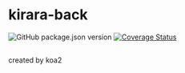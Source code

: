 # kirara-back
![GitHub package.json version](https://img.shields.io/github/package-json/v/shima-lee/kirara-back)
[![Coverage Status](https://coveralls.io/repos/github/shima-lee/kirara-back/badge.svg?branch=master)](https://coveralls.io/github/shima-lee/kirara-back?branch=master)
##
created by koa2
##